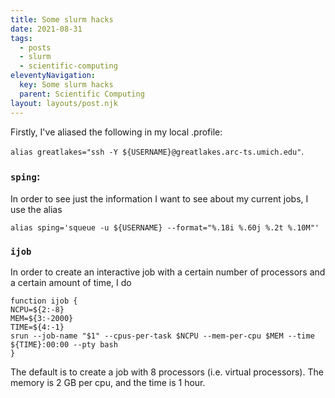 ```yaml
---
title: Some slurm hacks
date: 2021-08-31
tags:
  - posts
  - slurm
  - scientific-computing
eleventyNavigation:
  key: Some slurm hacks
  parent: Scientific Computing
layout: layouts/post.njk
---
```



Firstly, I've aliased the following in my local .profile: 

`alias greatlakes="ssh -Y ${USERNAME}@greatlakes.arc-ts.umich.edu"`.


### `sping`:
In order to see just the information I want to see about my current jobs, I use the alias 

`alias sping='squeue -u ${USERNAME} --format="%.18i %.60j %.2t %.10M"'`

### `ijob`
In order to create an interactive job with a certain number of processors and a certain amount of time, I do

```
function ijob {
NCPU=${2:-8}
MEM=${3:-2000}
TIME=${4:-1}
srun --job-name "$1" --cpus-per-task $NCPU --mem-per-cpu $MEM --time ${TIME}:00:00 --pty bash
}
```

The default is to create a job with 8 processors (i.e. virtual processors). 
The memory is 2 GB per cpu, and the time is 1 hour.









